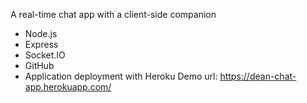  A real-time chat app with a client-side companion
- Node.js
- Express
- Socket.IO
- GitHub
- Application deployment with Heroku
Demo url: https://dean-chat-app.herokuapp.com/
